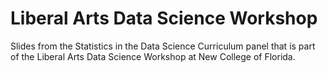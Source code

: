 # Liberal Arts Data Science Workshop

Slides from the Statistics in the Data Science Curriculum panel that is part of the Liberal Arts Data Science Workshop at New College of Florida. 
